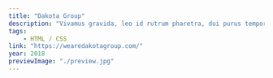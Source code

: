 ```yaml
---
title: "Dakota Group"
description: "Vivamus gravida, leo id rutrum pharetra, dui purus tempor nisi, id ornare nisi mauris non nisl."
tags:
    - HTML / CSS
link: "https://wearedakotagroup.com/"
year: 2018
previewImage: "./preview.jpg"
---
```

